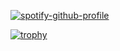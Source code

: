 [![spotify-github-profile](https://spotify-github-profile.kittinanx.com/api/view?uid=31e652lhyxwd4uqblelmfmi7zhm4&cover_image=false&theme=default&show_offline=true&background_color=121212&interchange=true&bar_color=53b14f&bar_color_cover=true)](https://spotify-github-profile.kittinanx.com/api/view?uid=31e652lhyxwd4uqblelmfmi7zhm4&redirect=true)

[![trophy](https://github-profile-trophy.vercel.app/?username=ryo-ma)](https://github.com/ryo-ma/github-profile-trophy)